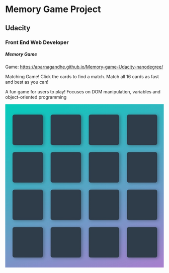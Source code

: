 # Memory Game Project

## Udacity

### Front End Web Developer
##### Memory Game

Game:  https://aparnagandhe.github.io/Memory-game-Udacity-nanodegree/

Matching Game! Click the cards to find a match. Match all 16 cards as fast and best as you can! <br/>

A fun game for users to play! Focuses on DOM manipulation, variables and object-oriented programming


![Memory Game](img/memory-game-logo.jpg)
